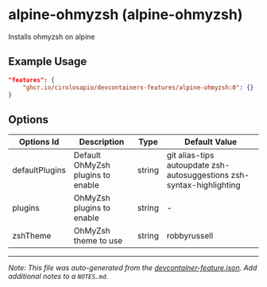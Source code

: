 
# alpine-ohmyzsh (alpine-ohmyzsh)

Installs ohmyzsh on alpine

## Example Usage

```json
"features": {
    "ghcr.io/cirolosapio/devcontainers-features/alpine-ohmyzsh:0": {}
}
```

## Options

| Options Id | Description | Type | Default Value |
|-----|-----|-----|-----|
| defaultPlugins | Default OhMyZsh plugins to enable | string | git alias-tips autoupdate zsh-autosuggestions zsh-syntax-highlighting |
| plugins | OhMyZsh plugins to enable | string | - |
| zshTheme | OhMyZsh theme to use | string | robbyrussell |



---

_Note: This file was auto-generated from the [devcontainer-feature.json](https://github.com/cirolosapio/devcontainers-features/blob/main/src/alpine-ohmyzsh/devcontainer-feature.json).  Add additional notes to a `NOTES.md`._
